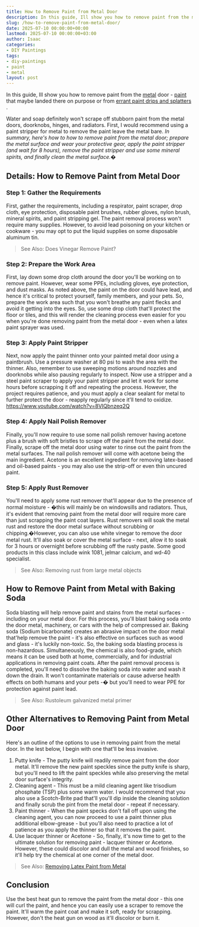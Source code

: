 ```yaml
---
title: How to Remove Paint from Metal Door
description: In this guide, Ill show you how to remove paint from the metal door - paint that maybe landed there on purpose or from errant paint drips and splatters ....
slug: /how-to-remove-paint-from-metal-door/
date: 2025-07-10 00:00:00+00:00
lastmod: 2025-07-10 00:00:00+03:00
author: Isaac
categories:
- DIY Paintings
tags:
- diy-paintings
- paint
- metal
layout: post
---
```

In this guide, Ill show you how to remove paint from the [metal](https://pestpolicy.com/can-you-use-acrylic-paint-on-metal/) door - [paint](https://pestpolicy.com/how-to-remove-paint-from-metal-railing/) that maybe landed there on purpose or from
[errant paint drips and splatters](https://www.artcons.udel.edu/mitra/Documents/MITRA_Mediums_and_Additives.pdf)
.

Water and soap definitely won't scrape off stubborn paint from the metal doors, doorknobs, hinges, and radiators. First, I would recommend using a
paint stripper for metal
to remove the paint leave the metal bare.
*In summary, here's how to how to remove paint from the metal door; prepare the metal surface and wear your protective gear, apply the paint stripper (and wait for 8 hours), remove the paint stripper and use some mineral spirits, and finally clean the metal surface.�*
## Details: How to Remove Paint from Metal Door
### Step 1: Gather the Requirements
First, gather the requirements, including a respirator, paint scraper, drop cloth, eye protection, disposable paint brushes, rubber gloves, nylon brush, mineral spirits, and paint stripping gel.
The paint removal process won't require many supplies. However, to avoid lead poisoning on your kitchen or cookware - you may opt to put the liquid supplies on some disposable aluminum tin.
> See Also:
> Does Vinegar Remove Paint?
### Step 2: Prepare the Work Area
First, lay down some drop cloth around the door you'll be working on to remove paint. However, wear some PPEs, including gloves, eye protection, and dust masks.
As noted above, the paint on the door could have lead, and hence it's critical to protect yourself, family members, and your pets. So, prepare the work area such that you won't breathe any paint flecks and avoid it getting into the eyes.
So, use some drop cloth that'll protect the floor or tiles, and this will render the cleaning process even easier for you when you're done removing paint from the metal door - even when a
latex paint sprayer
was used.
### Step 3: Apply Paint Stripper
Next, now apply the paint thinner onto your painted metal door using a paintbrush. Use a
pressure washer
at 80 psi to wash the area with the thinner. Also, remember to use sweeping motions around nozzles and doorknobs while also pausing regularly to inspect.
Now use a stripper and a steel paint scraper to apply your paint stripper and let it work for some hours before scrapping it off and repeating the process. However, the project requires patience, and you must apply a
clear sealant for metal
to further protect the door - reapply regularly since it'll tend to oxidize.
https://www.youtube.com/watch?v=8VIQbnzeq2Q
### Step 4: Apply Nail Polish Remover
Finally, you'll now require to use some nail polish remover having acetone plus a brush with soft bristles to scrape off the paint from the metal door. Finally, scrape off the metal door using water to rinse out the paint from the metal surfaces.
The nail polish remover will come with acetone being the main ingredient. Acetone is an excellent ingredient for removing latex-based and oil-based paints - you may also use the strip-off or even thin uncured paint.
### Step 5: Apply Rust Remover
You'll need to apply some
rust remover
that'll appear due to the presence of normal moisture - �this will mainly be on windowsills and radiators.
Thus, it's evident that removing paint from the metal door will require more care than just scrapping the paint coat layers.
Rust removers will soak the metal rust and restore the door metal surface without scrubbing or chipping.�However, you can also use white vinegar to remove the door metal rust.
It'll also soak or cover the metal surface - next, allow it to soak for 3 hours or overnight before scrubbing off the rusty paste. Some good products in this class include wink 1081, jelmar calcium, and wd-40 specialist.
> See Also:
> Removing rust from large metal objects
## How to Remove Paint from Metal with Baking Soda
Soda blasting will help remove paint and stains from the metal surfaces - including on your metal door. For this process, you'll blast baking soda onto the door metal, machinery, or cars with the help of compressed air.
Baking soda (Sodium bicarbonate) creates an abrasive impact on the door metal that'help remove the paint - it's also effective on surfaces such as wood and glass - it's luckily non-toxic.
So, the baking soda blasting process is non-hazardous. Simultaneously, the chemical is also food-grade, which means it can be used both at home, commercially, and for industrial applications in removing paint coats.
After the paint removal process is completed, you'll need to dissolve the baking soda into water and wash it down the drain. It won't contaminate materials or cause adverse health effects on both humans and your pets -� but you'll need to wear PPE for protection against paint lead.
> See Also:
> Rustoleum galvanized metal primer
## Other Alternatives to Removing Paint from Metal Door
Here's an outline of the options to use in removing paint from the metal door. In the lest below, I begin with one that'll be less invasive.
1. Putty knife - The putty knife will readily remove paint from the door metal. It'll remove the new paint speckles since the putty knife is sharp, but you'll need to lift the paint speckles while also preserving the metal door surface's integrity.
2. Cleaning agent - This must be a mild cleaning agent like trisodium phosphate (TSP) plus some warm water.
I would recommend that you also use a Scotch-Brite pad that'll you'll dip inside the cleaning solution and finally scrub the pint from the metal door - repeat if necessary.
3. Paint thinner - When the paint specks don't fall off upon using the cleaning agent, you can now proceed to use a paint thinner plus additional elbow-grease - but you'll also need to practice a lot of patience as you apply the thinner so that it removes the paint.
4. Use lacquer thinner or Acetone - So, finally, it's now time to get to the ultimate solution for removing paint - lacquer thinner or Acetone. However, these could discolor and dull the metal and wood finishes, so it'll help try the chemical at one corner of the metal door.
> See Also:
> [Removing Latex Paint from Metal](https://pestpolicy.com/how-to-remove-latex-paint-from-metal/)
## Conclusion
Use the
best heat gun
to remove the paint from the metal door - this one will curl the paint, and hence you can easily use a scraper to remove the paint.
It'll warm the paint coat and make it soft, ready for scrapping. However, don't the heat gun on wood as it'll discolor or burn it.
